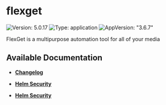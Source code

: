# flexget

![Version: 5.0.17](https://img.shields.io/badge/Version-5.0.17-informational?style=flat-square) ![Type: application](https://img.shields.io/badge/Type-application-informational?style=flat-square) ![AppVersion: "3.6.7"](https://img.shields.io/badge/AppVersion-"3.6.7"-informational?style=flat-square)

FlexGet is a multipurpose automation tool for all of your media

## Available Documentation

- [**Changelog**](CHANGELOG)

- [**Helm Security**](container-security)

- [**Helm Security**](helm-security)

